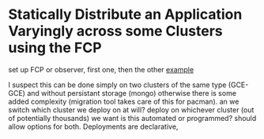 # Statically Distribute an Application Varyingly across some Clusters using the FCP

set up FCP or observer, first one, then the other
[example](https://github.com/font/k8s-example-apps/blob/master/pacman-nodejs-app/docs/pacman-nodejs-app-federated-aws-gke-portability.md)

I suspect this can be done simply on two clusters of the same type (GCE-GCE) and without persistant storage (mongo) otherwise there is some added complexity (migration tool takes care of this for pacman).
an we switch which cluster we deploy on at will?
deploy on whichever cluster (out of potentially thousands) we want
is this automated or programmed? should allow options for both.
 Deployments are declarative,


